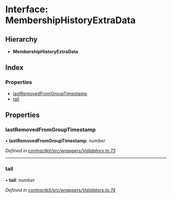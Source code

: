 # Interface: MembershipHistoryExtraData

## Hierarchy

* **MembershipHistoryExtraData**

## Index

### Properties

* [lastRemovedFromGroupTimestamp](_contractkit_src_wrappers_validators_.membershiphistoryextradata.md#lastremovedfromgrouptimestamp)
* [tail](_contractkit_src_wrappers_validators_.membershiphistoryextradata.md#tail)

## Properties

###  lastRemovedFromGroupTimestamp

• **lastRemovedFromGroupTimestamp**: *number*

*Defined in [contractkit/src/wrappers/Validators.ts:73](https://github.com/celo-org/celo-monorepo/blob/master/packages/contractkit/src/wrappers/Validators.ts#L73)*

___

###  tail

• **tail**: *number*

*Defined in [contractkit/src/wrappers/Validators.ts:74](https://github.com/celo-org/celo-monorepo/blob/master/packages/contractkit/src/wrappers/Validators.ts#L74)*
